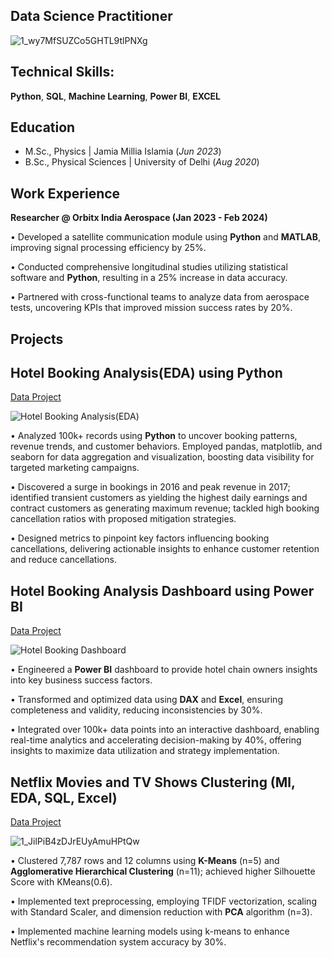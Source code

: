 ## Data Science Practitioner
![1_wy7MfSUZCo5GHTL9tlPNXg](https://github.com/user-attachments/assets/bd130354-b21b-4df8-9afd-33bdb04fdae3)


## Technical Skills: 
**Python**, **SQL**, **Machine Learning**, **Power BI**, **EXCEL** 
## Education						       		
- M.Sc., Physics	| Jamia Millia Islamia (_Jun 2023_)	 			        		
- B.Sc., Physical Sciences | University of Delhi (_Aug 2020_)

## Work Experience
**Researcher @ Orbitx India Aerospace (Jan 2023 - Feb 2024)**

• Developed a satellite communication module using **Python** and **MATLAB**, improving signal processing efficiency by 25%.

• Conducted comprehensive longitudinal studies utilizing statistical software and **Python**, resulting in a 25% increase in data accuracy.

• Partnered with cross-functional teams to analyze data from aerospace tests, uncovering KPIs that improved mission success rates by 20%.

## Projects
## Hotel Booking Analysis(EDA) using Python

[Data Project](https://github.com/AbhishekTyagi21/EDA-on-Hotel-Booking-Analysis--using-Python)

![Hotel Booking Analysis(EDA)](https://raw.githubusercontent.com/AbhishekTyagi21/portfolio/main/be033539-8850-4fa1-bba4-2022398c77a7.png)

• Analyzed 100k+ records using **Python** to uncover booking patterns, revenue trends, and customer behaviors. Employed pandas, matplotlib, and seaborn for data aggregation and visualization, boosting data visibility for targeted marketing campaigns.

• Discovered a surge in bookings in 2016 and peak revenue in 2017; identified transient customers as yielding the highest daily earnings and contract customers as generating maximum revenue; tackled high booking cancellation ratios with proposed mitigation strategies.

• Designed metrics to pinpoint key factors influencing booking cancellations, delivering actionable insights to enhance customer retention and reduce cancellations.

## Hotel Booking Analysis Dashboard using Power BI

[Data Project](https://app.powerbi.com/view?r=eyJrIjoiYzE0NjBlNDQtOWJiOS00Yjk0LTk2N2QtYTRjNTA2MDNmYzBiIiwidCI6ImE3OGQ1M2IzLTNiMGYtNDIzMy1iMGYyLTRkYjhlNGJkMWQ4MCJ9&pageName=ReportSection)

![Hotel Booking Dashboard](https://raw.githubusercontent.com/AbhishekTyagi21/portfolio/main/332449351-26c439fc-85db-4bae-aa2d-5da5cd0e469a.png)

• Engineered a **Power BI** dashboard to provide hotel chain owners insights into key business success factors.

• Transformed and optimized data using **DAX** and **Excel**, ensuring completeness and validity, reducing inconsistencies by 30%.

• Integrated over 100k+ data points into an interactive dashboard, enabling real-time analytics and accelerating decision-making by 40%, offering insights to maximize data utilization and strategy implementation.

## Netflix Movies and TV Shows Clustering (Ml, EDA, SQL, Excel)

[Data Project](https://github.com/AbhishekTyagi21/NETFLIX-MOVIES-AND-TV-SHOWS-CLUSTERING)

![1_JilPiB4zDJrEUyAmuHPtQw](https://github.com/user-attachments/assets/d587a04a-01ce-4827-b572-0db24eaa0bd2)

• Clustered 7,787 rows and 12 columns using **K-Means** (n=5) and **Agglomerative Hierarchical Clustering** (n=11); achieved higher Silhouette Score with KMeans(0.6).

• Implemented text preprocessing, employing TFIDF vectorization, scaling with Standard Scaler, and dimension reduction with **PCA** algorithm (n=3).

• Implemented machine learning models using k-means to enhance Netflix's recommendation system accuracy by 30%.

















